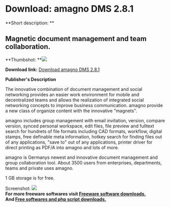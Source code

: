 # Download: amagno DMS 2.8.1

**Short description: **

## Magnetic document management and team collaboration.

  
**Thumbshot: **![](http://www.freewarefiles.com/screenshot/amagno2_md.jpg)   
  
**Download link:** [Download amagno DMS 2.8.1](http://freesoftwares.boysofts.com/Amagno-DMS_program_77656.html)  
  

**Publisher's Description**  
  

The innovative combination of document management and social networking
provides an easier work environment for mobile and decentralized teams and
allows the realization of integrated social networking concepts to improve
business communication. amagno provide a new class of organize content with
the innovative "magnets".

amagno includes group management with email invitation, version, compare
version, synced personal workspace, edit files, file preview and fulltext
search for hundrets of file formats including CAD formats, workflow, digital
stamps, free definable meta information, hotkey search for finding files out
of any applications, "save to" out of any applications, printer driver for
direct printing as PDF/A into amagno and lots of more.

amagno is Germanys newest and innovative document management and group
collaboration tool. About 3500 users from enterprises, departments, teams and
private uses amagno.

1 GB storage is for free.

  
  
Screenshot: ![](http://www.freewarefiles.com/screenshot/amagno2.jpg)  
**For more freeware softwares visit [Freeware software downloads.](http://freesoftwares.boysofts.com/)**   
**And [Free softwares and php script downloads.](http://www.boysofts.com/)**


